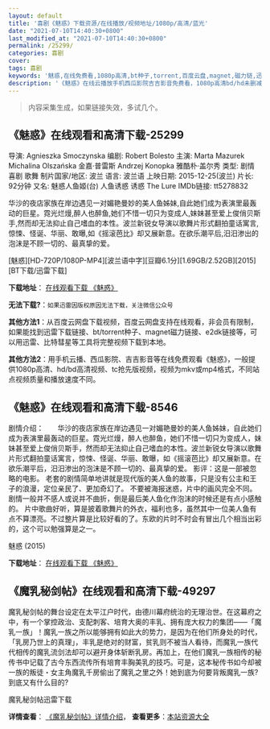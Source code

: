 ```yaml
---
layout: default
title: '喜剧《魅惑》下载资源/在线播放/视频地址/1080p/高清/蓝光'
date: "2021-07-10T14:40:30+0800"
last_modified_at: "2021-07-10T14:40:30+0800"
permalink: /25299/
categories: 喜剧
cover:
tags: 喜剧
keywords: '魅惑,在线免费看,1080p高清,bt种子,torrent,百度云盘,magnet,磁力链,迅雷下载资源'
description: '《魅惑》在线云播放手机西瓜影院吉吉影音免费看，1080p高清bd/hd未删减完整版和tc抢先枪版，mkv/mp4格式，附带bt/torrent种子、magnet/磁力链、百度云盘、网盘资源迅雷下载链接'
---
```


>内容采集生成，如果链接失效，多试几个。


## 《魅惑》在线观看和高清下载-25299

导演: Agnieszka Smoczynska 编剧: Robert Bolesto 主演: Marta Mazurek Michalina Olszańska 金嘉·普雷斯 Andrzej Konopka 雅酷朴·盖尔秀 类型: 剧情 喜剧 歌舞 制片国家/地区: 波兰 语言: 波兰语 上映日期: 2015-12-25(波兰) 片长: 92分钟 又名: 魅惑人鱼姬(台) 人鱼诱惑 诱惑 The Lure IMDb链接: tt5278832

华沙的夜店家族在岸边遇见一对媚艳曼妙的美人鱼姊妹,自此她们成为表演里最轰动的巨星。霓光烂熳,醉人也醉鱼,她们不惜一切只为变成人,妹妹甚至爱上俊俏贝斯手,然而却无法抑止自己嗜血的本性。波兰新锐女导演以歌舞片形式翻拍童话寓言,惊悚、怪诞、华丽、敢曝,如《摇滚芭比》却又展新意。在欲乐潮平后,汨汨渗出的泡沫是不顾一切的、最真挚的爱。


[魅惑][HD-720P/1080P-MP4][波兰语中字][豆瓣6.1分][1.69GB/2.52GB][2015][BT下载/迅雷下载]

**下载地址**： [在线观看下载 《魅惑》](https://www.btdx8.com/torrent/the_lure_2016.html) 


**无法下载?**：`如果迅雷因版权原因无法下载，关注微信公众号 `

**其他方法1**：从百度云网盘下载视频，百度云网盘支持在线观看，非会员有限制，如果能找到迅雷下载链接、bt/torrent种子、magnet磁力链接、e2dk链接等，可以用迅雷、比特彗星等工具将完整视频下载到本地。

**其他方法2**：用手机云播、西瓜影院、吉吉影音等在线免费观看《魅惑》，一般提供1080p高清、hd/bd高清视频、tc抢先版视频，视频为mkv或mp4格式，不同站点视频质量和播放速度不同。


## 《魅惑》在线观看和高清下载-8546

剧情介绍：　　华沙的夜店家族在岸边遇见一对媚艳曼妙的美人鱼姊妹，自此她们成为表演里最轰动的巨星。霓光烂熳，醉人也醉鱼，她们不惜一切只为变成人，妹妹甚至爱上俊俏贝斯手，然而却无法抑止自己嗜血的本性。波兰新锐女导演以歌舞片形式翻拍童话寓言，惊悚、怪诞、华丽、敢曝，如《摇滚芭比》却又展新意。在欲乐潮平后，汨汨渗出的泡沫是不顾一切的、最真挚的爱。  影评：这是一部被忽略的电影。 老套的剧情简单地讲就是现代版的美人鱼的故事，只是没有公主和王子的浪漫，定位亲民了、更加奇幻了。 不要被海报迷惑，片中的画风完全不同。 剧情一般并不感人或说并不曲折，倒是最后美人鱼化作泡沫的时候还是有点小感触的。 片中歌曲好听，算是披着歌舞片的外衣，福利也多，虽然其中一位美人鱼有点不算漂亮。不过整片算是比较好看的了。东欧的片时不时会有冒出几个相当出彩的，这个可以勉强算是之一。


魅惑 (2015)

**下载地址**： [在线观看下载 《魅惑》](https://www.btbtdy.me/btdy/dy10806.html) 


## 《魔乳秘剑帖》在线观看和高清下载-49297

魔乳秘剑帖的舞台设定在太平江户时代，由德川幕府统治的无理治世。在这幕府之中，有一个掌控政治、支配刺客、培育大奥的丰乳、拥有庞大权力的集团——「魔乳一族」！魔乳一族之所以能够拥有如此大的势力，是因为在他们所身处的时代，「乳房乃世上的真理」，丰乳是绝对的财富，贫乳则不被当人看待，而魔乳一族代代相传的魔乳流剑法却可以避开身体斩断乳房。再加上，在他们魔乳一族相传的秘传书中记载了古今东西流传所有培育丰胸美乳的技巧。可是，这本秘传书如今却被一族的叛徒・女主角魔乳千房偷出了魔乳之里之外！她到底为何要背叛魔乳一族? 到底又有什么目的?


魔乳秘剑帖迅雷下载

**详情查看**： [《魔乳秘剑帖》详情介绍](/movie/49297/)， **查看更多**：[本站资源大全](/movie/t/all/)

